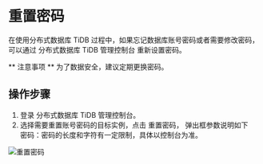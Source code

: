 # 重置密码
在使用分布式数据库 TiDB 过程中，如果忘记数据库账号密码或者需要修改密码，可以通过 分布式数据库 TiDB 管理控制台 重新设置密码。

** 注意事项 **
为了数据安全，建议定期更换密码。

## 操作步骤
1. 登录 分布式数据库 TiDB 管理控制台。 
2. 选择需要重置账号密码的目标实例，点击 重置密码， 弹出框参数说明如下  
  密码：密码的长度和字符有一定限制，具体以控制台为准。 

![重置密码](https://github.com/jdcloudcom/cn/blob/master/image/TiDB/Reset-Password-1.png)
